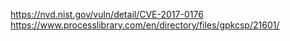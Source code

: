 https://nvd.nist.gov/vuln/detail/CVE-2017-0176
https://www.processlibrary.com/en/directory/files/gpkcsp/21601/
